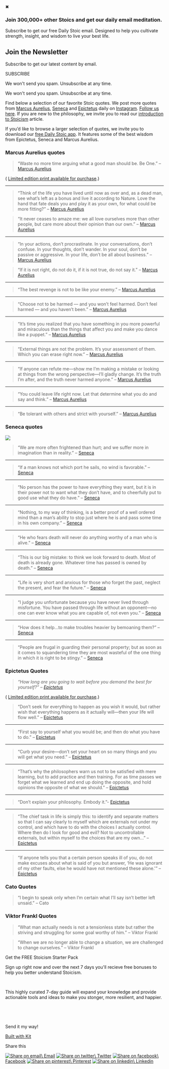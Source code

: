 ✖

### Join 300,000+ other Stoics and get our daily email meditation.

Subscribe to get our free Daily Stoic email. Designed to help you cultivate strength, insight, and wisdom to live your best life.

## Join the Newsletter

Subscribe to get our latest content by email.

SUBSCRIBE

We won't send you spam. Unsubscribe at any time.

We won't send you spam. Unsubscribe at any time.

Find below a selection of our favorite Stoic quotes. We post more quotes from [Marcus Aurelius](http://www.dailystoic.com/marcus-aurelius/), [Seneca](http://www.dailystoic.com/seneca/) and [Epictetus](http://www.dailystoic.com/epictetus/) daily on [Instagram](https://www.instagram.com/dailystoic/). [Follow us here](https://www.instagram.com/dailystoic/). If you are new to the philosophy, we invite you to read our [introduction to Stoicism](https://dailystoic.com/what-is-stoicism-a-definition-3-stoic-exercises-to-get-you-started/) article.

If you’d like to browse a larger selection of quotes, we invite you to download our [free Daily Stoic app](https://itunes.apple.com/us/app/daily-stoic/id1378674768?mt=8). It features some of the best wisdom from Epictetus, Seneca and Marcus Aurelius.

### **Marcus Aurelius quotes**

> “Waste no more time arguing what a good man should be. Be One.” – [Marcus Aurelius](http://www.dailystoic.com/Marcus-Aurelius/)

( [Limited edition print available for purchase](https://prints.dailystoic.com/products/marcus-aurelius-print).)

* * *

> “Think of the life you have lived until now as over and, as a dead man, see what’s left as a bonus and live it according to Nature. Love the hand that fate deals you and play it as your own, for what could be more fitting?” – [Marcus Aurelius](http://www.dailystoic.com/Marcus-Aurelius/)

> “It never ceases to amaze me: we all love ourselves more than other people, but care more about their opinion than our own.” – [Marcus Aurelius](http://www.dailystoic.com/Marcus-Aurelius/)

* * *

> “In your actions, don’t procrastinate. In your conversations, don’t confuse. In your thoughts, don’t wander. In your soul, don’t be passive or aggressive. In your life, don’t be all about business.” – [Marcus Aurelius](http://www.dailystoic.com/Marcus-Aurelius/)

> “If it is not right, do not do it, if it is not true, do not say it.” – [Marcus Aurelius](http://www.dailystoic.com/Marcus-Aurelius/)

* * *

> “The best revenge is not to be like your enemy.” – [Marcus Aurelius](http://www.dailystoic.com/Marcus-Aurelius/)

* * *

> “Choose not to be harmed — and you won’t feel harmed. Don’t feel harmed — and you haven’t been.” – [Marcus Aurelius](http://www.dailystoic.com/Marcus-Aurelius/)

* * *

> “It’s time you realized that you have something in you more powerful and miraculous than the things that affect you and make you dance like a puppet.” – [Marcus Aurelius](http://www.dailystoic.com/Marcus-Aurelius/)

* * *

> “External things are not the problem. It’s your assessment of them. Which you can erase right now.” – [Marcus Aurelius](http://www.dailystoic.com/Marcus-Aurelius/)

* * *

> “If anyone can refute me—show me I’m making a mistake or looking at things from the wrong perspective—I’ll gladly change. It’s the truth I’m after, and the truth never harmed anyone.” – [Marcus Aurelius](http://www.dailystoic.com/Marcus-Aurelius/)

* * *

> “You could leave life right now. Let that determine what you do and say and think.” – [Marcus Aurelius](http://www.dailystoic.com/Marcus-Aurelius/)

* * *

> “Be tolerant with others and strict with yourself.” – [Marcus Aurelius](http://www.dailystoic.com/Marcus-Aurelius/)

### **Seneca quotes**

![](https://dailystoic.com/wp-content/uploads/2017/01/senecaa-1.jpg)

> “We are more often frightened than hurt; and we suffer more in imagination than in reality.” – [Seneca](http://www.dailystoic.com/Seneca/)

* * *

> “If a man knows not which port he sails, no wind is favorable.” – [Seneca](http://www.dailystoic.com/Seneca/)

* * *

> “No person has the power to have everything they want, but it is in their power not to want what they don’t have, and to cheerfully put to good use what they do have.” – [Seneca](http://www.dailystoic.com/Seneca/)

* * *

> “Nothing, to my way of thinking, is a better proof of a well ordered mind than a man’s ability to stop just where he is and pass some time in his own company.” – [Seneca](http://www.dailystoic.com/Seneca/)

* * *

> “He who fears death will never do anything worthy of a man who is alive.” – [Seneca](http://www.dailystoic.com/Seneca/)

* * *

> “This is our big mistake: to think we look forward to death. Most of death is already gone. Whatever time has passed is owned by death.” – [Seneca](http://www.dailystoic.com/Seneca/)

* * *

> “Life is very short and anxious for those who forget the past, neglect the present, and fear the future.” – [Seneca](http://www.dailystoic.com/Seneca/)

* * *

> “I judge you unfortunate because you have never lived through misfortune. You have passed through life without an opponent—no one can ever know what you are capable of, not even you.” – [Seneca](http://www.dailystoic.com/Seneca/)

* * *

> “How does it help…to make troubles heavier by bemoaning them?” – [Seneca](http://www.dailystoic.com/Seneca/)

* * *

> “People are frugal in guarding their personal property; but as soon as it comes to squandering time they are most wasteful of the one thing in which it is right to be stingy.” – [Seneca](http://www.dailystoic.com/Seneca/)

### **Epictetus Quotes**

> _“How long are you going to wait before you demand the best for yourself?” – [Epictetus](https://dailystoic.com/epictetus/)_

( [Limited edition print available for purchase](https://prints.dailystoic.com/products/epictetus-print).)

> “Don’t seek for everything to happen as you wish it would, but rather wish that everything happens as it actually will—then your life will flow well.” – [Epictetus](https://dailystoic.com/epictetus/)

* * *

> “First say to yourself what you would be; and then do what you have to do.” – [Epictetus](https://dailystoic.com/epictetus/)

* * *

> “Curb your desire—don’t set your heart on so many things and you will get what you need.” – [Epictetus](https://dailystoic.com/epictetus/)

* * *

> “That’s why the philosophers warn us not to be satisfied with mere learning, but to add practice and then training. For as time passes we forget what we learned and end up doing the opposite, and hold opinions the opposite of what we should.” – [Epictetus](https://dailystoic.com/epictetus/)

* * *

> “Don’t explain your philosophy. Embody it.”- [Epictetus](https://dailystoic.com/epictetus/)

* * *

> “The chief task in life is simply this: to identify and separate matters so that I can say clearly to myself which are externals not under my control, and which have to do with the choices I actually control. Where then do I look for good and evil? Not to uncontrollable externals, but within myself to the choices that are my own…” – [Epictetus](https://dailystoic.com/epictetus/)

* * *

> “If anyone tells you that a certain person speaks ill of you, do not make excuses about what is said of you but answer, ‘He was ignorant of my other faults, else he would have not mentioned these alone.'” – [Epictetus](https://dailystoic.com/epictetus/)

### **Cato Quotes**

> “I begin to speak only when I’m certain what I’ll say isn’t better left unsaid.” – Cato

### **Viktor Frankl Quotes**

> “What man actually needs is not a tensionless state but rather the striving and struggling for some goal worthy of him.” – Viktor Frankl

> “When we are no longer able to change a situation, we are challenged to change ourselves.” – Viktor Frankl

Get the FREE Stoicism Starter Pack

Sign up right now and over the next 7 days you'll recieve free bonuses to help you better understand Stoicism.

​

This highly curated 7-day guide will expand your knowledge and provide actionable tools and ideas to make you stonger, more resilient, and happier.

​

​

Send it my way!

[Built with Kit](https://kit.com/features/forms?utm_campaign=poweredby&utm_content=form&utm_medium=referral&utm_source=dynamic)

Share this

[![Share on email](https://dailystoic.com/wp-content/uploads/2021/01/Asset-17DailyStoic-1.svg)\\
Email](mailto:?subject=Stoic%20Quotes:%20The%20Best%20Quotes%20From%20The%20Stoics&body=https://dailystoic.com/stoic-quotes/) [![Share on twitter](https://dailystoic.com/wp-content/uploads/2021/01/Asset-18DailyStoic-1.svg)\\
Twitter](https://twitter.com/intent/tweet?text=Stoic%20Quotes:%20The%20Best%20Quotes%20From%20The%20Stoics&url=https://dailystoic.com/stoic-quotes/&via=) [![Share on facebook](https://dailystoic.com/wp-content/uploads/2021/01/Asset-19DailyStoic-1.svg)\\
Facebook](https://www.facebook.com/sharer.php?t=Stoic%20Quotes:%20The%20Best%20Quotes%20From%20The%20Stoics&u=https://dailystoic.com/stoic-quotes/) [![Share on pinterest](https://dailystoic.com/wp-content/uploads/2021/01/Asset-16DailyStoic-1.svg)\\
Pinterest](https://pinterest.com/pin/create/button/?description=Stoic%20Quotes:%20The%20Best%20Quotes%20From%20The%20Stoics&media=&url=https://dailystoic.com/stoic-quotes/) [![Share on linkedin](https://dailystoic.com/wp-content/uploads/2021/01/Asset-15DailyStoic-1.svg)\\
Linkedin](https://www.linkedin.com/shareArticle?title=Stoic%20Quotes:%20The%20Best%20Quotes%20From%20The%20Stoics&url=https://dailystoic.com/stoic-quotes/)